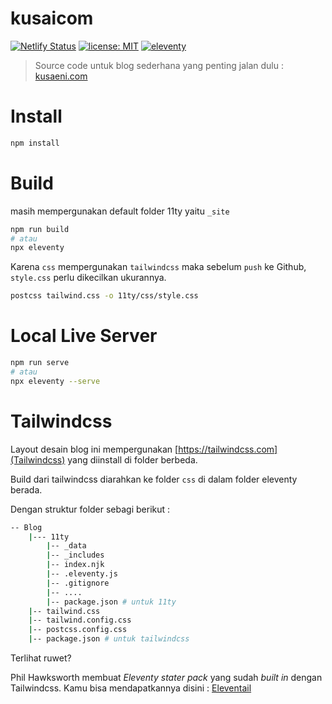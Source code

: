 # kusaicom
[![Netlify Status](https://api.netlify.com/api/v1/badges/5a8c531e-1bc8-46aa-b773-0869cb9792b1/deploy-status)](https://app.netlify.com/sites/epic-galileo-952125/deploys)
[![license: MIT](https://img.shields.io/badge/license-MIT-blue.svg)](LICENSE)
[![eleventy](https://img.shields.io/badge/staticgen-eleventy-%23707070.svg)](https://11ty.io)

> Source code untuk blog sederhana yang penting jalan dulu : [kusaeni.com](https://kusaeni.com)

# Install

``` sh
npm install
```

# Build
masih mempergunakan default folder 11ty yaitu ```_site```

``` sh
npm run build
# atau
npx eleventy
```

Karena ```css``` mempergunakan ```tailwindcss``` maka sebelum ```push``` ke Github, ```style.css``` perlu dikecilkan ukurannya.

``` sh
postcss tailwind.css -o 11ty/css/style.css
```

# Local Live Server

``` sh
npm run serve
# atau
npx eleventy --serve
```

# Tailwindcss
Layout desain blog ini mempergunakan [https://tailwindcss.com](Tailwindcss) yang diinstall di folder berbeda.

Build dari tailwindcss diarahkan ke folder ```css``` di dalam folder eleventy berada. 

Dengan struktur folder sebagi berikut :

``` sh
-- Blog
    |--- 11ty
        |-- _data
        |-- _includes
        |-- index.njk
        |-- .eleventy.js
        |-- .gitignore
        |-- ....
        |-- package.json # untuk 11ty
    |-- tailwind.css
    |-- tailwind.config.css
    |-- postcss.config.css
    |-- package.json # untuk tailwindcss
```

Terlihat ruwet?

Phil Hawksworth membuat *Eleventy stater pack* yang sudah *built in* dengan Tailwindcss. Kamu bisa mendapatkannya disini : [Eleventail](https://github.com/philhawksworth/eleventail)
